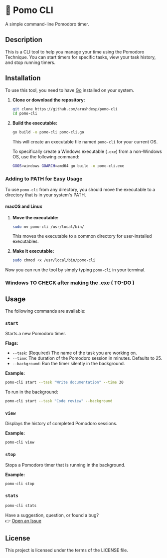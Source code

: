 # 🍅 Pomo CLI

A simple command-line Pomodoro timer. 


## Description

This is a CLI tool to help you manage your time using the Pomodoro Technique. You can start timers for specific tasks, view your task history, and stop running timers.

## Installation

To use this tool, you need to have [Go](https://golang.org/doc/install) installed on your system.

1.  **Clone or download the repository:**
    ```bash
    git clone https://github.com/arushdesp/pomo-cli
    cd pomo-cli
    ```

2.  **Build the executable:**
    ```bash
    go build -o pomo-cli pomo-cli.go
    ```
    This will create an executable file named `pomo-cli` for your current OS.

    To specifically create a Windows executable (`.exe`) from a non-Windows OS, use the following command:
    ```bash
    GOOS=windows GOARCH=amd64 go build -o pomo-cli.exe
    ```

### Adding to PATH for Easy Usage

To use `pomo-cli` from any directory, you should move the executable to a directory that is in your system's PATH.

#### macOS and Linux

1.  **Move the executable:**
    ```bash
    sudo mv pomo-cli /usr/local/bin/
    ```
    This moves the executable to a common directory for user-installed executables.

2.  **Make it executable:**
    ```bash
    sudo chmod +x /usr/local/bin/pomo-cli
    ```

Now you can run the tool by simply typing `pomo-cli` in your terminal.

### Windows TO CHECK after making the .exe ( TO-DO )

## Usage

The following commands are available:

### `start`

Starts a new Pomodoro timer.

**Flags:**

*   `--task`: (Required) The name of the task you are working on.
*   `--time`: The duration of the Pomodoro session in minutes. Defaults to 25.
*   `--background`: Run the timer silently in the background.

**Example:**

```bash
pomo-cli start --task "Write documentation" --time 30
```

To run in the background:
```bash
pomo-cli start --task "Code review" --background
```

### `view`

Displays the history of completed Pomodoro sessions.

**Example:**

```bash
pomo-cli view
```

### `stop`

Stops a Pomodoro timer that is running in the background.

**Example:**

```bash
pomo-cli stop
```

### `stats`
```bash
pomo-cli stats
```

Have a suggestion, question, or found a bug?  
👉 [Open an Issue](https://github.com/arushdesp/pomo-cli/issues)


## License

This project is licensed under the terms of the LICENSE file.
